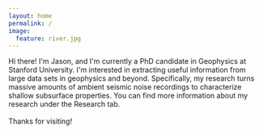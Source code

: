 ```yaml
---
layout: home
permalink: /
image:
  feature: river.jpg
---
```

<body>
<p>
Hi there! I'm Jason, and I'm currently a PhD candidate in Geophysics at Stanford
University. I'm interested in extracting useful information from large data sets
in geophysics and beyond. Specifically, my research turns massive amounts of 
ambient seismic noise recordings to characterize shallow subsurface properties.
You can find more information about my research under the Research tab.
<br>
<br>
<!--In addition to geophysics, I am an avid sports fan with a particular interest in
sports analytics. You can find my work with PitchFX data in baseball under the
projects tab.-->
Thanks for visiting!
</p>
</body>
